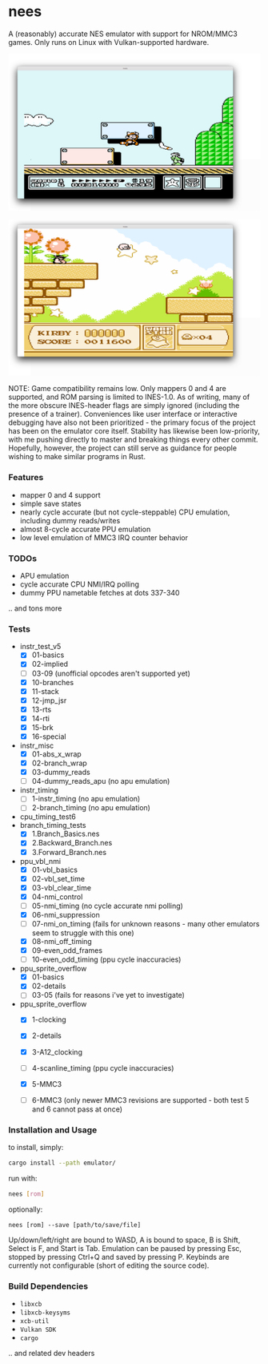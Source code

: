 # nees
A (reasonably) accurate NES emulator with support for NROM/MMC3 games. Only runs on Linux with Vulkan-supported hardware. 

![screenshot](images/smb3.png)

![screenshot](images/kirby.png)

NOTE: Game compatibility remains low. Only mappers 0 and 4 are supported, and ROM parsing is limited to INES-1.0. As of writing, many of the more obscure INES-header flags are simply ignored (including the presence of a trainer). Conveniences like user interface or interactive debugging have also not been prioritized - the primary focus of the project has been on the emulator core itself. Stability has likewise been low-priority, with me pushing directly to master and breaking things every other commit. Hopefully, however, the project can still serve as guidance for people wishing to make similar programs in Rust.

### Features
* mapper 0 and 4 support
* simple save states
* nearly cycle accurate (but not cycle-steppable) CPU emulation, including dummy reads/writes
* almost 8-cycle accurate PPU emulation
* low level emulation of MMC3 IRQ counter behavior

### TODOs
* APU emulation
* cycle accurate CPU NMI/IRQ polling
* dummy PPU nametable fetches at dots 337-340

.. and tons more

### Tests
* instr_test_v5
    * [x] 01-basics
    * [x] 02-implied
    * [ ] 03-09 (unofficial opcodes aren't supported yet)
    * [x] 10-branches
    * [x] 11-stack
    * [x] 12-jmp_jsr
    * [x] 13-rts
    * [x] 14-rti
    * [x] 15-brk
    * [x] 16-special
* instr_misc
    * [x] 01-abs_x_wrap
    * [x] 02-branch_wrap
    * [x] 03-dummy_reads
    * [ ] 04-dummy_reads_apu (no apu emulation)
* instr_timing
    * [ ] 1-instr_timing (no apu emulation)
    * [ ] 2-branch_timing (no apu emulation)
* cpu_timing_test6
* branch_timing_tests
    * [x] 1.Branch_Basics.nes
    * [x] 2.Backward_Branch.nes
    * [x] 3.Forward_Branch.nes
* ppu_vbl_nmi
    * [x] 01-vbl_basics
    * [x] 02-vbl_set_time
    * [x] 03-vbl_clear_time
    * [x] 04-nmi_control
    * [ ] 05-nmi_timing (no cycle accurate nmi polling)
    * [x] 06-nmi_suppression
    * [ ] 07-nmi_on_timing (fails for unknown reasons - many other emulators seem to struggle with this one)
    * [x] 08-nmi_off_timing
    * [x] 09-even_odd_frames
    * [ ] 10-even_odd_timing (ppu cycle inaccuracies)
* ppu_sprite_overflow
    * [x] 01-basics
    * [x] 02-details
    * [ ] 03-05 (fails for reasons i've yet to investigate)
* ppu_sprite_overflow
    * [x] 1-clocking
    * [x] 2-details
    * [x] 3-A12_clocking
    * [ ] 4-scanline_timing (ppu cycle inaccuracies)
    * [x] 5-MMC3
    * [ ] 6-MMC3 (only newer MMC3 revisions are supported - both test 5 and 6 cannot pass at once)


### Installation and Usage
to install, simply:
```bash
cargo install --path emulator/
```
run with:
```bash
nees [rom]
```
optionally:
```
nees [rom] --save [path/to/save/file]
```
Up/down/left/right are bound to WASD, A is bound to space, B is Shift, Select is F, and Start is Tab. Emulation can be paused by pressing Esc, stopped by pressing Ctrl+Q and saved by pressing P. Keybinds are currently not configurable (short of editing the source code).

### Build Dependencies
 - `libxcb`
 - `libxcb-keysyms`
 - `xcb-util`
 - `Vulkan SDK`
 - `cargo`
 
 .. and related dev headers
